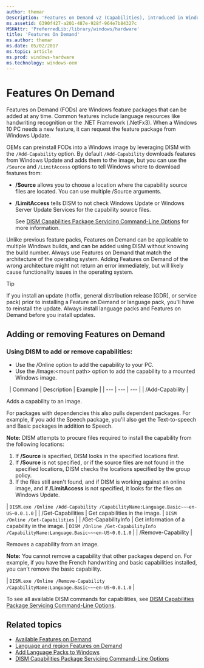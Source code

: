 ```yaml
---
author: themar
Description: 'Features on Demand v2 (Capabilities), introduced in Windows 10, are Windows feature packages that can be added at any time. Common features include language resources like handwriting recognition or the .NET Framework (.NetFx3).'
ms.assetid: 6390f427-a201-487e-928f-964e7b84327c
MSHAttr: 'PreferredLib:/library/windows/hardware'
title: 'Features On Demand'
ms.author: themar
ms.date: 05/02/2017
ms.topic: article
ms.prod: windows-hardware
ms.technology: windows-oem
---
```


# Features On Demand


Features on Demand (FODs) are Windows feature packages that can be added at any time. Common features include language resources like handwriting recognition or the .NET Framework (.NetFx3). When a Windows 10 PC needs a new feature, it can request the feature package from Windows Update.

OEMs can preinstall FODs into a Windows image by leveraging DISM with the `/Add-Capability` option. By default `/Add-Capability` downloads features from Windows Update and adds them to the image, but you can use the `/Source` and `/LimitAccess` options to tell Windows where to download features from:

- **/Source** allows you to choose a location where the capability source files are located. You can use multiple /Source arguments.

- **/LimitAccess** tells DISM to not check Windows Update or Windows Server Update Services for the capability source files.

    See [DISM Capabilities Package Servicing Command-Line Options](dism-capabilities-package-servicing-command-line-options.md) for more information.

Unlike previous feature packs, Features on Demand can be applicable to multiple Windows builds, and can be added using DISM without knowing the build number. Always use Features on Demand that match the architecture of the operating system. Adding Features on Demand of the wrong architecture might not return an error immediately, but will likely cause functionality issues in the operating system. 

> [!Tip] 
> If you install an update (hotfix, general distribution release [GDR], or service pack) prior to installing a Feature on Demand or language pack, you'll have to reinstall the update. Always install language packs and Features on Demand before you install updates.

## <span id="Adding_or_removing_features_capabilities"></span><span id="adding_or_removing_features_capabilities"></span><span id="ADDING_OR_REMOVING_FEATURES_CAPABILITIES"></span>Adding or removing Features on Demand


### Using DISM to add or remove capabilities:

-   Use the /Online option to add the capability to your PC.
-   Use the /Image:\<mount path> option to add the capability to a mounted Windows image.

 
| Command | Description | Example |
| --- | --- | --- |
| /Add-Capability | <p>Adds a capability to an image.</p><p>For packages with dependencies this also pulls dependent packages. For example, if you add the Speech package, you'll also get the Text-to-speech and Basic packages in addition to Speech.</p><div class="alert">**Note:** DISM attempts to procure files required to install the capability from the following locations:<ol><li>If **/Source** is specified, DISM looks in the specified locations first.</li><li>If **/Source** is not specified, or if the source files are not found in the specified locations, DISM checks the locations specified by the group policy.</li><li>If the files still aren't found, and if DISM is working against an online image, and if **/LimitAccess** is not specified, it looks for the files on Windows Update.</li></ol></div> | `DISM.exe /Online /Add-Capability /CapabilityName:Language.Basic~~~en-US~0.0.1.0` |
| /Get-Capabilities | Get capabilities in the image. | `DISM /Online /Get-Capabilities` |
| /Get-CapabilityInfo | Get information of a capability in the image. | `DISM /Online /Get-CapabilityInfo /CapabilityName:Language.Basic~~~en-US~0.0.1.0` |
| /Remove-Capability | <p>Removes a capability from an image.</p><div class="alert">**Note:** You cannot remove a capability that other packages depend on. For example, if you have the French handwriting and basic capabilities installed, you can't remove the basic capability.</p></div> | `DISM.exe /Online /Remove-Capability  /CapabilityName:Language.Basic~~~en-US~0.0.1.0` |

To see all available DISM commands for capabilities, see [DISM Capabilities Package Servicing Command-Line Options](dism-capabilities-package-servicing-command-line-options.md).


## <span id="related_topics"></span>Related topics

* [Available Features on Demand](features-on-demand-non-language-fod.md)
* [Language and region Features on Demand](features-on-demand-language-fod.md)
* [Add Language Packs to Windows](add-language-packs-to-windows.md)
* [DISM Capabilities Package Servicing Command-Line Options](dism-capabilities-package-servicing-command-line-options.md)
